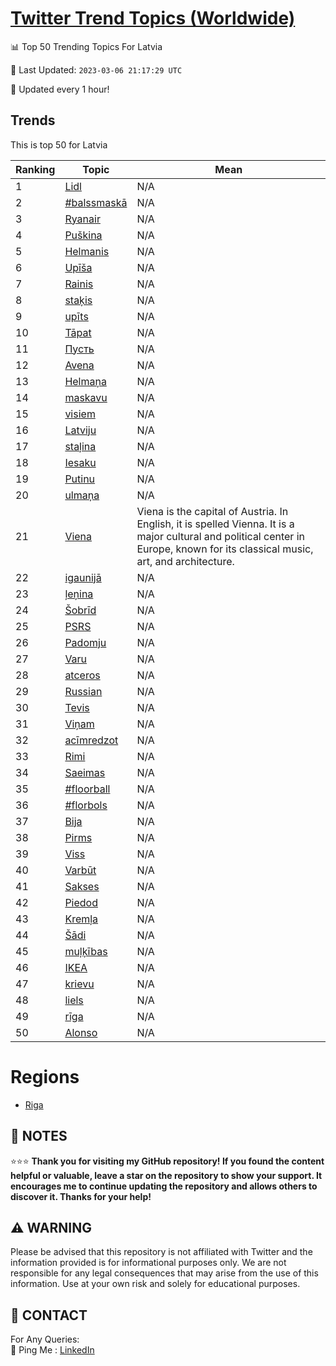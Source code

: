 [Twitter Trend Topics (Worldwide)](https://github.com/ErcinDedeoglu/Twitter-Trend-Topics)
==========


📊 Top 50 Trending Topics For Latvia

📆 Last Updated: `2023-03-06 21:17:29 UTC`

🔧 Updated every 1 hour!


## Trends

This is top 50 for Latvia

| Ranking | Topic | Mean |
| ------- | ------------ | ------------ |
| 1 | [Lidl](http://twitter.com/search?q=Lidl) | N/A |
| 2 | [#balssmaskā](http://twitter.com/search?q=%23balssmask%c4%81) | N/A |
| 3 | [Ryanair](http://twitter.com/search?q=Ryanair) | N/A |
| 4 | [Puškina](http://twitter.com/search?q=Pu%c5%a1kina) | N/A |
| 5 | [Helmanis](http://twitter.com/search?q=Helmanis) | N/A |
| 6 | [Upīša](http://twitter.com/search?q=Up%c4%ab%c5%a1a) | N/A |
| 7 | [Rainis](http://twitter.com/search?q=Rainis) | N/A |
| 8 | [staķis](http://twitter.com/search?q=sta%c4%b7is) | N/A |
| 9 | [upīts](http://twitter.com/search?q=up%c4%abts) | N/A |
| 10 | [Tāpat](http://twitter.com/search?q=T%c4%81pat) | N/A |
| 11 | [Пусть](http://twitter.com/search?q=%d0%9f%d1%83%d1%81%d1%82%d1%8c) | N/A |
| 12 | [Avena](http://twitter.com/search?q=Avena) | N/A |
| 13 | [Helmaņa](http://twitter.com/search?q=Helma%c5%86a) | N/A |
| 14 | [maskavu](http://twitter.com/search?q=maskavu) | N/A |
| 15 | [visiem](http://twitter.com/search?q=visiem) | N/A |
| 16 | [Latviju](http://twitter.com/search?q=Latviju) | N/A |
| 17 | [staļina](http://twitter.com/search?q=sta%c4%bcina) | N/A |
| 18 | [Iesaku](http://twitter.com/search?q=Iesaku) | N/A |
| 19 | [Putinu](http://twitter.com/search?q=Putinu) | N/A |
| 20 | [ulmaņa](http://twitter.com/search?q=ulma%c5%86a) | N/A |
| 21 | [Viena](http://twitter.com/search?q=Viena) | Viena is the capital of Austria. In English, it is spelled Vienna. It is a major cultural and political center in Europe, known for its classical music, art, and architecture. |
| 22 | [igaunijā](http://twitter.com/search?q=igaunij%c4%81) | N/A |
| 23 | [ļeņina](http://twitter.com/search?q=%c4%bce%c5%86ina) | N/A |
| 24 | [Šobrīd](http://twitter.com/search?q=%c5%a0obr%c4%abd) | N/A |
| 25 | [PSRS](http://twitter.com/search?q=PSRS) | N/A |
| 26 | [Padomju](http://twitter.com/search?q=Padomju) | N/A |
| 27 | [Varu](http://twitter.com/search?q=Varu) | N/A |
| 28 | [atceros](http://twitter.com/search?q=atceros) | N/A |
| 29 | [Russian](http://twitter.com/search?q=Russian) | N/A |
| 30 | [Tevis](http://twitter.com/search?q=Tevis) | N/A |
| 31 | [Viņam](http://twitter.com/search?q=Vi%c5%86am) | N/A |
| 32 | [acīmredzot](http://twitter.com/search?q=ac%c4%abmredzot) | N/A |
| 33 | [Rimi](http://twitter.com/search?q=Rimi) | N/A |
| 34 | [Saeimas](http://twitter.com/search?q=Saeimas) | N/A |
| 35 | [#floorball](http://twitter.com/search?q=%23floorball) | N/A |
| 36 | [#florbols](http://twitter.com/search?q=%23florbols) | N/A |
| 37 | [Bija](http://twitter.com/search?q=Bija) | N/A |
| 38 | [Pirms](http://twitter.com/search?q=Pirms) | N/A |
| 39 | [Viss](http://twitter.com/search?q=Viss) | N/A |
| 40 | [Varbūt](http://twitter.com/search?q=Varb%c5%abt) | N/A |
| 41 | [Sakses](http://twitter.com/search?q=Sakses) | N/A |
| 42 | [Piedod](http://twitter.com/search?q=Piedod) | N/A |
| 43 | [Kremļa](http://twitter.com/search?q=Krem%c4%bca) | N/A |
| 44 | [Šādi](http://twitter.com/search?q=%c5%a0%c4%81di) | N/A |
| 45 | [muļķības](http://twitter.com/search?q=mu%c4%bc%c4%b7%c4%abbas) | N/A |
| 46 | [IKEA](http://twitter.com/search?q=IKEA) | N/A |
| 47 | [krievu](http://twitter.com/search?q=krievu) | N/A |
| 48 | [liels](http://twitter.com/search?q=liels) | N/A |
| 49 | [rīga](http://twitter.com/search?q=r%c4%abga) | N/A |
| 50 | [Alonso](http://twitter.com/search?q=Alonso) | N/A |



# Regions

* [Riga](</Latvia/Riga.md>)



## 📝 NOTES

⭐⭐⭐ **Thank you for visiting my GitHub repository! If you found the content helpful or valuable, leave a star on the repository to show your support. It encourages me to continue updating the repository and allows others to discover it. Thanks for your help!**


## ⚠️ WARNING

Please be advised that this repository is not affiliated with Twitter and the information provided is for informational purposes only. We are not responsible for any legal consequences that may arise from the use of this information. Use at your own risk and solely for educational purposes.


## 📨 CONTACT

 For Any Queries:  
            🏓 Ping Me : [LinkedIn](https://www.linkedin.com/in/ercindedeoglu/)
